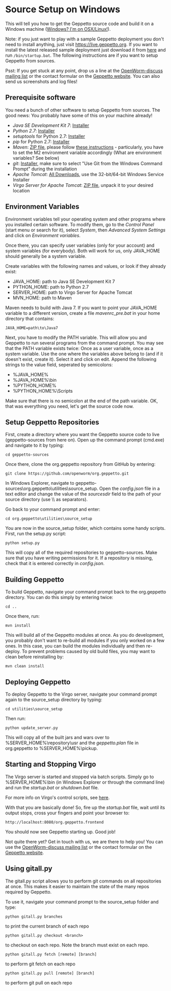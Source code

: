 Source Setup on Windows
=======================

This will tell you how to get the Geppetto source code and build it on a
Windows machine ([Windows? I'm on
OSX/Linux!](http://docs.geppetto.org/en/latest/osxlinuxsetup.html)).

Note: if you just want to play with a sample Geppetto deployment you
don't need to install anything, just visit <https://live.geppetto.org>.
If you want to install the latest released sample deployment just
download it from
[here](https://github.com/openworm/org.geppetto/releases) and run
`/bin/startup.bat`. The following instructions are if you want to setup
Geppetto from sources.

Psst: If you get stuck at any point, drop us a line at the
[OpenWorm-discuss mailing
list](https://groups.google.com/forum/#!forum/openworm-discuss) or the
contact formular on the [Geppetto website](http://www.geppetto.org/).
You can also send us screenshots and log files!

Prerequisite software
---------------------

You need a bunch of other software to setup Geppetto from sources. The
good news: You probably have some of this on your machine already!

-   *Java SE Development Kit 7*:
    [Installer](http://www.oracle.com/technetwork/java/javase/downloads/jdk7-downloads-1880260.html)
-   *Python 2.7*: [Installer](https://www.python.org/download/)
-   *setuptools* for Python 2.7:
    [Installer](http://www.lfd.uci.edu/~gohlke/pythonlibs/#setuptools)
-   *pip* for Python 2.7:
    [Installer](http://www.lfd.uci.edu/~gohlke/pythonlibs/#pip)
-   *Maven*: [ZIP file](http://maven.apache.org/download.cgi), please
    follow [these
    instructions](http://maven.apache.org/download.cgi#Installation) -
    particularly, you have to set the M2 environment variable
    accordingly (What are environment variables? See below)
-   *git*: [Installer](http://git-scm.com/download/win), make sure to
    select "Use Git from the Windows Command Prompt" during the
    installation
-   *Apache Tomcat*: [All
    Downloads](http://tomcat.apache.org/index.html), use the
    32-bit/64-bit Windows Service Installer
-   *Virgo Server for Apache Tomcat*: [ZIP
    file](http://www.eclipse.org/virgo/download/), unpack it to your
    desired location

Environment Variables
---------------------

Environment variables tell your operating system and other programs
where you installed certain software. To modify them, go to the *Control
Panel* (start menu or search for it), select *System*, then *Advanced
System Settings* and click on *Environment variables*.

Once there, you can specify user variables (only for your account) and
system variables (for everybody). Both will work for us, only JAVA\_HOME
should generally be a system variable.

Create variables with the following names and values, or look if they
already exist:

-   JAVA\_HOME: path to Java SE Development Kit 7
-   PYTHON\_HOME: path to Python 2.7
-   SERVER\_HOME: path to Virgo Server for Apache Tomcat
-   MVN\_HOME: path to Maven

Maven needs to build with Java 7. If you want to point your JAVA\_HOME
variable to a different version, create a file *mavenrc\_pre.bat* in
your home directory that contains:

    JAVA_HOME=path\to\Java7

Next, you have to modify the PATH variable. This will allow you and
Geppetto to run several programs from the command prompt. You may see
that the PATH variable exists twice: Once as a user variable, once as a
system variable. Use the one where the variables above belong to (and if
it doesn't exist, create it). Select it and click on edit. Append the
following strings to the value field, seperated by semicolons:

-   %JAVA\_HOME%
-   %JAVA\_HOME%\\bin
-   %PYTHON\_HOME%
-   %PYTHON\_HOME%\\Scripts

Make sure that there is no semicolon at the end of the path variable.
OK, that was everything you need, let's get the source code now.

Setup Geppetto Repositories
---------------------------

First, create a directory where you want the Geppetto source code to
live (geppetto-sources from here on). Open up the command prompt
(cmd.exe) and navigate to it by typing:

    cd geppetto-sources

Once there, clone the org.geppetto repository from GitHub by entering:

    git clone https://github.com/openworm/org.geppetto.git

In Windows Explorer, navigate to
geppetto-sources\\org.geppetto\\utilities\\source\_setup. Open the
*config.json* file in a text editor and change the value of the
*sourcesdir* field to the path of your source directory (use \\\\ as
separators).

Go back to your command prompt and enter:

    cd org.geppetto\utilities\source_setup

You are now in the source\_setup folder, which contains some handy
scripts. First, run the setup.py script:

    python setup.py

This will copy all of the required repositories to geppetto-sources.
Make sure that you have writing permissions for it. If a repository is
missing, check that it is entered correctly in *config.json*.

Building Geppetto
-----------------

To build Geppetto, navigate your command prompt back to the org.geppetto
directory. You can do this simply by entering twice:

    cd ..

Once there, run:

    mvn install

This will build all of the Geppetto modules at once. As you do
development, you probably don't want to re-build all modules if you only
worked on a few ones. In this case, you can build the modules
individually and then re-deploy. To prevent problems caused by old build
files, you may want to clean before reinstalling by:

    mvn clean install

Deploying Geppetto
------------------

To deploy Geppetto to the Virgo server, navigate your command prompt
again to the source\_setup directory by typing:

    cd utilities\source_setup

Then run:

    python update_server.py

This will copy all of the built jars and wars over to
%SERVER\_HOME%\\repository\\usr and the *geppetto.plan* file in
org.geppetto to %SERVER\_HOME%\\pickup.

Starting and Stopping Virgo
---------------------------

The Virgo server is started and stopped via batch scripts. Simply go to
%SERVER\_HOME%\\bin (in Windows Explorer or through the command line)
and run the *startup.bat* or *shutdown.bat* file.

For more info on Virgo's control scripts, see
[here](http://eclipse.org/virgo/documentation/virgo-documentation-2.1.1.RELEASE/docs/virgo-user-guide/htmlsingle/virgo-user-guide.html).

With that you are basically done! So, fire up the *startup.bat* file,
wait until its output stops, cross your fingers and point your browser
to:

    http://localhost:8080/org.geppetto.frontend

You should now see Geppetto starting up. Good job!

Not quite there yet? Get in touch with us, we are there to help you! You
can use the [OpenWorm-discuss mailing
list](https://groups.google.com/forum/#!forum/openworm-discuss) or the
contact formular on the [Geppetto website](http://www.geppetto.org/).

Using gitall.py
---------------

The gitall.py script allows you to perform git commands on all
repositories at once. This makes it easier to maintain the state of the
many repos required by Geppetto.

To use it, navigate your command prompt to the source\_setup folder and
type:

    python gitall.py branches

to print the current branch of each repo
    
    python gitall.py checkout <branch>

to checkout <branch> on each repo. Note the branch must exist on each repo.
    
    python gitall.py fetch [remote] [branch]

to perform git fetch on each repo

    python gitall.py pull [remote] [branch]

to perform git pull on each repo


